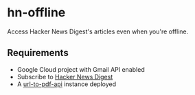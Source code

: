 # hn-offline

Access Hacker News Digest's articles even when you're offline.

## Requirements

- Google Cloud project with Gmail API enabled
- Subscribe to [Hacker News Digest](https://www.hndigest.com/)
- A [url-to-pdf-api](https://github.com/alvarcarto/url-to-pdf-api) instance deployed
